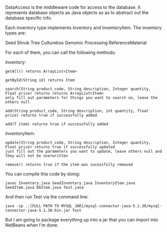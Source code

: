 DataAccess is the middleware code for access to the database. It represents database objects as Java objects so as to abstract out the database specific info.

Each inventory type implements Inventory and InventoryItem. The inventory types are:

Seed
Shrub
Tree
Culturebox
Genomic
Processing
ReferenceMaterial

For each of them, you can call the following methods:

Inventory:

	getAll() returns ArrayList<Item>
	
	getById(String id) returns Item
	
	search(String product_code, String description, Integer quantity, Float price) returns returns ArrayList<Item>
	only fill out parameters for things you want to search on, leave the others null
	
	add(String product_code, String description, int quantity, float price) returns true if successfully added
	
	add(T item) returns true if successfully added
	
InventoryItem:

	update(String product_code, String description, Integer quantity, Float price) returns true if successfully updated
	just fill out the parameters you want to update, leave others null and they will not be overwritten
	
	remove() returns true if the item was sucessfully removed
	
You can compile this code by doing:
	
	javac Inventory.java SeedInventory.java InventoryItem.java SeedItem.java DbItem.java Test.java

And then run Test via the command line:
	
	java -cp .:[FULL PATH TO MYSQL JAR]/mysql-connector-java-5.1.38/mysql-connector-java-5.1.38-bin.jar Test

But I am going to package everything up into a jar that you can import into NetBeans when I'm done.

